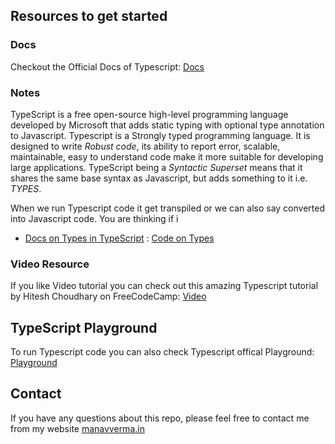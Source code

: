 ## Resources to get started

### Docs

Checkout the Official Docs of Typescript: [Docs](https://www.typescriptlang.org/docs/handbook/intro.html)

### Notes

TypeScript is a free open-source high-level programming language developed by Microsoft that adds static typing with optional type annotation to Javascript. Typescript is a Strongly typed programming language. It is designed to write _Robust code_, its ability to report error, scalable, maintainable, easy to understand code make it more suitable for developing large applications.
TypeScript being a _Syntactic Superset_ means that it shares the same base syntax as Javascript, but adds something to it i.e. _TYPES_.

When we run Typescript code it get transpiled or we can also say converted into Javascript code.
You are thinking if i

- [Docs on Types in TypeScript](https://www.typescriptlang.org/docs/handbook/2/basic-types.html) : [Code on Types](/Basics/types.ts)

### Video Resource

If you like Video tutorial you can check out this amazing Typescript tutorial by Hitesh Choudhary on FreeCodeCamp: [Video](https://youtu.be/30LWjhZzg50)

## TypeScript Playground

To run Typescript code you can also check Typescript offical Playground: [Playground](https://www.typescriptlang.org/play?#code/PTAEAkFMCdNBDWoDOB7AtnARvZBLAY1AAdpUBzaedZUVAO1ABcBPYuPRpvTBWvUJHoFUAV3pMYodKiT1IAd2ZtI-UArwAbTQgAmu5gAtI6UMdgAoCyACSjACorkBaHmJN1cRHEwS8DTnIjOFZ2OgAzYNAAN0Q8eCxNOGNNYlpRWiZUdVdJaVk4MiwMjxFdSAskj0pISG56cmQALmQmVwbQAF5QAHIobWyAdVlNXQBCHoBuKxAAKXhY51d3UF1UVXoej0MFr3oWFHYCeJ1ocW5eWM1ROHDZUE5JchhkABoUbKZzSB7aemzIABHUR4K5CDxZB4SOjQUDhTSoeAeAC0gmiMBYX0CD1o+HQxE0B3oonQWCklTqoGJpJgTWpZNh3QAjAAGaYUjx4ZD2M6QJpYVCoJLwRjdNo3dlWET0NBJAB0CPIAAoanVArQANS9bVa+lSLU9HU4nk3ACUkyAA)

## Contact

If you have any questions about this repo, please feel free to contact me from my website [manavverma.in](http://manavverma.in/)
